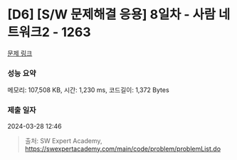 # [D6] [S/W 문제해결 응용] 8일차 - 사람 네트워크2 - 1263 

[문제 링크](https://swexpertacademy.com/main/code/problem/problemDetail.do?contestProbId=AV18P2B6Iu8CFAZN) 

### 성능 요약

메모리: 107,508 KB, 시간: 1,230 ms, 코드길이: 1,372 Bytes

### 제출 일자

2024-03-28 12:46



> 출처: SW Expert Academy, https://swexpertacademy.com/main/code/problem/problemList.do